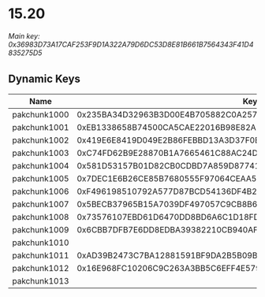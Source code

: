 # 15.20

###### *Main key: 0x36983D73A17CAF253F9D1A322A79D6DC53D8E81B661B7564343F41D4835275D5*

## Dynamic Keys

| Name         | Key                                                                |
|--------------|--------------------------------------------------------------------|
| pakchunk1000 | 0x235BA34D32963B3D00E4B705882C0A257425F5B9CCA56F7286F635DD4696A356 |
| pakchunk1001 | 0xEB1338658B74500CA5CAE22016B98E82AE1F6151F60A113340D725F0A190174A |
| pakchunk1002 | 0x419E6E8419D049E2B86FEBBD13A3D37F0EE3DAC70F3133D7E1F153389588C043 |
| pakchunk1003 | 0xC74FD62B9E28870B1A7665461C88AC24DC870BC32A954F1B8361FE06C68406D7 |
| pakchunk1004 | 0x581D53157B01D82CB0CDBD7A859D8774173C5F516C4D5AB3943C21C893BC3DC7 |
| pakchunk1005 | 0x7DEC1E6B26CE85B7680555F97064CEAA5C788DFDC674F98A6A711F726DEDB943 |
| pakchunk1006 | 0xF496198510792A577D87BCD54136DF4B2349BE1CFD51A275EC72003D91FC4F04 |
| pakchunk1007 | 0x5BECB37965B15A7039DF497057C9CB8B6044F930F93025D2D75B61ED4A6198F4 |
| pakchunk1008 | 0x73576107EBD61D6470DD8BD6A6C1D18FD0328FC26376A60E2E7CABD18226C55A |
| pakchunk1009 | 0x6CBB7DFB7E6DD8EDBA39382210CB940AF1F5927FA51A34E385A104A22CF80AD1 |
| pakchunk1010 |                                                                    |
| pakchunk1011 | 0xAD39B2473C7BA12881591BF9DA2B5B09B00594B232ED6E9D6680DC7F24CC9B2A |
| pakchunk1012 | 0x16E968FC10206C9C263A3BB5C6EFF4E579F12C36DE9C8E1B0C46F6AD4C9FE61C |
| pakchunk1013 |                                                                    |
